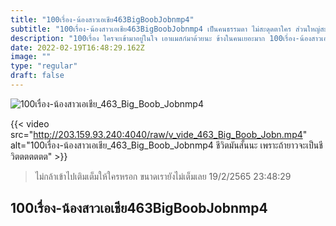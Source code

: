 ```yaml
---
title: "100เรื่อง-น้องสาวเอเชีย463BigBoobJobnmp4"
subtitle: "100เรื่อง-น้องสาวเอเชีย463BigBoobJobnmp4 เป็นคนธรรมดา ไม่สะดุดตาใคร ส่วนใหญ่สะดุด โต๊ะ ตู้ เตียง เก้าอี้"
description: "100เรื่อง ใครจะเข้ามาอยู่ในใจ เอาแมสก์มาด้วยนะ ข้างในคนเยอะมาก 100เรื่อง-น้องสาวเอเชีย463BigBoobJobnmp4 19/2/2565 23:48:29"
date: 2022-02-19T16:48:29.162Z
image: ""
type: "regular"
draft: false
---
```


![100เรื่อง-น้องสาวเอเชีย_463_Big_Boob_Jobnmp4](http://203.159.93.240:4040/raw/v_vide_463_Big_Boob_Jobn.jpg)

{{< video src="http://203.159.93.240:4040/raw/v_vide_463_Big_Boob_Jobn.mp4" alt="100เรื่อง-น้องสาวเอเชีย_463_Big_Boob_Jobnmp4 ชีวิตมันสั้นนะ เพราะถ้ายาวจะเป็นชีวิตตตตตตต" >}}


> ไม่กล้าเข้าไปเติมเต็มให้ใครหรอก ขนาดเรายังไม่เต็มเลย 19/2/2565 23:48:29

## 100เรื่อง-น้องสาวเอเชีย463BigBoobJobnmp4
